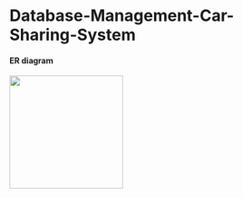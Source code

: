 # Database-Management-Car-Sharing-System

#### ER diagram 

<img src="https://imgur.com/eCBybwd.png" width="200" height="200">
